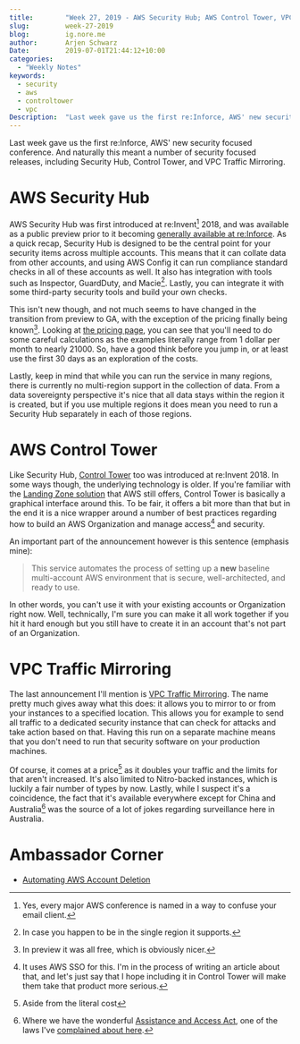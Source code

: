 ```yaml
---
title:        "Week 27, 2019 - AWS Security Hub; AWS Control Tower, VPC Traffic Mirroring"
slug:         week-27-2019
blog:         ig.nore.me  
author:       Arjen Schwarz  
Date:         2019-07-01T21:44:12+10:00
categories:   
  - "Weekly Notes"
keywords:
  - security
  - aws
  - controltower
  - vpc
Description:  "Last week gave us the first re:Inforce, AWS' new security focused conference. And naturally this meant a number of security focused releases, including Security Hub, Control Tower, and VPC Traffic Mirroring."
---
```


Last week gave us the first re:Inforce, AWS' new security focused conference. And naturally this meant a number of security focused releases, including Security Hub, Control Tower, and VPC Traffic Mirroring.

# AWS Security Hub

AWS Security Hub was first introduced at re:Invent[^1] 2018, and was available as a public preview prior to it becoming [generally available at re:Inforce](https://aws.amazon.com/blogs/aws/aws-security-hub-now-generally-available/). As a quick recap, Security Hub is designed to be the central point for your security items across multiple accounts. This means that it can collate data from other accounts, and using AWS Config it can run compliance standard checks in all of these accounts as well. It also has integration with tools such as Inspector, GuardDuty, and Macie[^2]. Lastly, you can integrate it with some third-party security tools and build your own checks.

This isn't new though, and not much seems to have changed in the transition from preview to GA, with the exception of the pricing finally being known[^3]. Looking at [the pricing page](https://aws.amazon.com/security-hub/pricing/), you can see that you'll need to do some careful calculations as the examples literally range from 1 dollar per month to nearly 21000. So, have a good think before you jump in, or at least use the first 30 days as an exploration of the costs.

Lastly, keep in mind that while you can run the service in many regions, there is currently no multi-region support in the collection of data. From a data sovereignty perspective it's nice that all data stays within the region it is created, but if you use multiple regions it does mean you need to run a Security Hub separately in each of those regions.

# AWS Control Tower

Like Security Hub, [Control Tower](https://aws.amazon.com/blogs/aws/aws-control-tower-set-up-govern-a-multi-account-aws-environment/) too was introduced at re:Invent 2018. In some ways though, the underlying technology is older. If you're familiar with the [Landing Zone solution](https://aws.amazon.com/solutions/aws-landing-zone/) that AWS still offers, Control Tower is basically a graphical interface around this. To be fair, it offers a bit more than that but in the end it is a nice wrapper around a number of best practices regarding how to build an AWS Organization and manage access[^4] and security.

An important part of the announcement however is this sentence (emphasis mine):

> This service automates the process of setting up a **new** baseline multi-account AWS environment that is secure, well-architected, and ready to use.

In other words, you can't use it with your existing accounts or Organization right now. Well, technically, I'm sure you can make it all work together if you hit it hard enough but you still have to create it in an account that's not part of an Organization.

# VPC Traffic Mirroring

The last announcement I'll mention is [VPC Traffic Mirroring](https://aws.amazon.com/blogs/aws/new-vpc-traffic-mirroring/). The name pretty much gives away what this does: it allows you to mirror to or from your instances to a specified location. This allows you for example to send all traffic to a dedicated security instance that can check for attacks and take action based on that. Having this run on a separate machine means that you don't need to run that security software on your production machines.

Of course, it comes at a price[^5] as it doubles your traffic and the limits for that aren't increased. It's also limited to Nitro-backed instances, which is luckily a fair number of types by now. Lastly, while I suspect it's a coincidence, the fact that it's available everywhere except for China and Australia[^6] was the source of a lot of jokes regarding surveillance here in Australia.

# Ambassador Corner

* [Automating AWS Account Deletion](https://onecloudplease.com/blog/automating-aws-account-deletion)

[^1]:	Yes, every major AWS conference is named in a way to confuse your email client.

[^2]:	In case you happen to be in the single region it supports.

[^3]:	In preview it was all free, which is obviously nicer.

[^4]:	It uses AWS SSO for this. I'm in the process of writing an article about that, and let's just say that I hope including it in Control Tower will make them take that product more serious.

[^5]:	Aside from the literal cost

[^6]:	Where we have the wonderful [Assistance and Access Act](https://www.legislation.gov.au/Details/C2018A00148), one of the laws I've [complained about here](/weekly-notes/week-50-2018/).
